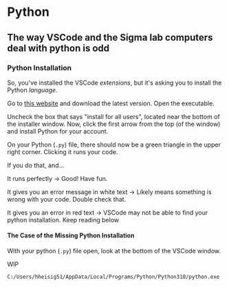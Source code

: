 # Python

## The way VSCode and the Sigma lab computers deal with python is odd

### Python Installation

So, you've installed the VSCode _extensions_, but it's asking you to install the Python _language_.

Go to [this website](https://www.python.org/downloads/) and download the latest version. Open the executable.

Uncheck the box that says "install for all users", located near the bottom of the installer window. Now, click the first arrow from the top (of the window) and install Python for your account.

On your Python (`.py`) file, there should now be a green triangle in the upper right corner. Clicking it runs your code.

If you do that, and...

It runs perfectly -> Good! Have fun.

It gives you an error message in white text -> Likely means something is wrong with your code. Double check that.

It gives you an error in red text -> VSCode may not be able to find your python installation. Keep reading below

#### The Case of the Missing Python Installation

With your python (`.py`) file open, look at the bottom of the VSCode window.

WIP

`C:/Users/hheisig51/AppData/Local/Programs/Python/Python310/python.exe`

